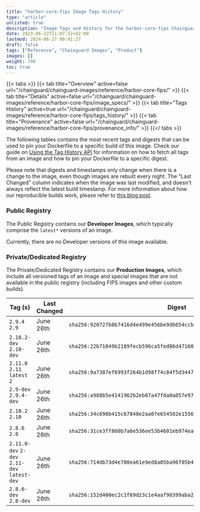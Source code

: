 ```yaml
---
title: "harbor-core-fips Image Tags History"
type: "article"
unlisted: true
description: "Image Tags and History for the harbor-core-fips Chainguard Image"
date: 2023-06-22T11:07:52+02:00
lastmod: 2024-06-27 00:41:27
draft: false
tags: ["Reference", "Chainguard Images", "Product"]
images: []
weight: 700
toc: true
---
```


{{< tabs >}}
{{< tab title="Overview" active=false url="/chainguard/chainguard-images/reference/harbor-core-fips/" >}}
{{< tab title="Details" active=false url="/chainguard/chainguard-images/reference/harbor-core-fips/image_specs/" >}}
{{< tab title="Tags History" active=true url="/chainguard/chainguard-images/reference/harbor-core-fips/tags_history/" >}}
{{< tab title="Provenance" active=false url="/chainguard/chainguard-images/reference/harbor-core-fips/provenance_info/" >}}
{{</ tabs >}}

The following tables contains the most recent tags and digests that can be used to pin your Dockerfile to a specific build of this image. Check our guide on [Using the Tag History API](/chainguard/chainguard-images/using-the-tag-history-api/) for information on how to fetch all tags from an image and how to pin your Dockerfile to a specific digest.

Please note that digests and timestamps only change when there is a change to the image, even though images are rebuilt every night. The "Last Changed" column indicates when the image was last modified, and doesn't always reflect the latest build timestamp. For more information about how our reproducible builds work, please refer to [this blog post](https://www.chainguard.dev/unchained/reproducing-chainguards-reproducible-image-builds).

### Public Registry
The Public Registry contains our **Developer Images**, which typically comprise the `latest*` versions of an image.

Currently, there are no Developer versions of this image available.

### Private/Dedicated Registry
The Private/Dedicated Registry contains our **Production Images**, which include all versioned tags of an image and special images that are not available in the public registry (including FIPS images and other custom builds).

| Tag (s)                                       | Last Changed | Digest                                                                    |
|-----------------------------------------------|--------------|---------------------------------------------------------------------------|
|  `2.9.4` `2.9`                                | June 26th    | `sha256:920727b8b7416d4e499e456be9d6654ccbb710eb6bb6d089b59e4f8e436b846c` |
|  `2.10.2-dev` `2.10-dev`                      | June 26th    | `sha256:22b71049b2189fecb596ca5fed86d47160f79dd36d30f603d18f71e8f8811722` |
|  `2.11.0` `2.11` `latest` `2`                 | June 26th    | `sha256:9a7387ef6993f264b1d98f74c84f5d3447d750363747e0615028b59259f7349e` |
|  `2.9-dev` `2.9.4-dev`                        | June 26th    | `sha256:a988b5e4141962b2eb07a47fda0a057e974fbe16921a659f81a7f4281c7bf6d1` |
|  `2.10.2` `2.10`                              | June 26th    | `sha256:34c690b415c67848e2aa07e654502e15563e0ea26957c226c88b9d0c4fbc20bd` |
|  `2.8.6` `2.8`                                | June 26th    | `sha256:31ce3ff860b7a6e536ee53b4601eb974ea5c6959ff2ba5c88b32b9e9894e3814` |
|  `2.11.0-dev` `2-dev` `2.11-dev` `latest-dev` | June 26th    | `sha256:714db73d4e780ea61e9ed8a05ba96f05b49c2d53be2748b7f25fe6ac8072fed5` |
|  `2.8.6-dev` `2.8-dev`                        | June 26th    | `sha256:152d400ec2c1f69d23c1e4aaf90399aba297db8d98b0b8e53fe5df2d5d8da063` |

